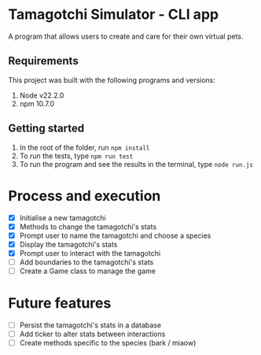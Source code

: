 # Tamagotchi Simulator - CLI app

A program that allows users to create and care for their own virtual pets.

## Requirements

This project was built with the following programs and versions:

1. Node v22.2.0
1. npm 10.7.0

## Getting started

1. In the root of the folder, run `npm install`
1. To run the tests, type `npm run test`
1. To run the program and see the results in the terminal, type `node run.js`

# Process and execution

- [x] Initialise a new tamagotchi
- [x] Methods to change the tamagotchi's stats
- [x] Prompt user to name the tamagotchi and choose a species
- [x] Display the tamagotchi's stats
- [x] Prompt user to interact with the tamagotchi
- [ ] Add boundaries to the tamagotchi's stats
- [ ] Create a Game class to manage the game

# Future features

- [ ] Persist the tamagotchi's stats in a database
- [ ] Add ticker to alter stats between interactions
- [ ] Create methods specific to the species (bark / miaow)
